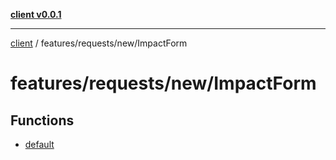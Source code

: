 [**client v0.0.1**](../../../../README.md)

***

[client](../../../../README.md) / features/requests/new/ImpactForm

# features/requests/new/ImpactForm

## Functions

- [default](functions/default.md)
